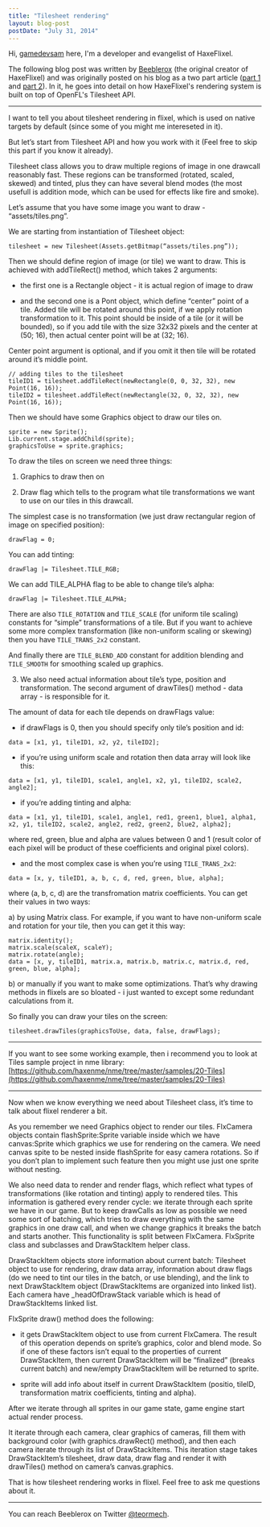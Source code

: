 ```yaml
---
title: "Tilesheet rendering"
layout: blog-post
postDate: "July 31, 2014"
---
```


Hi, [gamedevsam](https://github.com/gamedevsam) here, I'm a developer and evangelist of HaxeFlixel.

The following blog post was written by [Beeblerox](https://github.com/Beeblerox) (the original creator of HaxeFlixel) and was originally posted on his blog as a two part article ([part 1](http://beeblerox.tumblr.com/post/87678385538/tilesheet-rendering-part-1) and [part 2](http://beeblerox.tumblr.com/post/87778663958/tilesheet-rendering-part-2-some-details-about-flixel)). In it, he goes into detail on how HaxeFlixel's rendering system is built on top of OpenFL's Tilesheet API.

---

I want to tell you about tilesheet rendering in flixel, which is used on native targets by default (since some of you might me intereseted in it).

But let’s start from Tilesheet API and how you work with it (Feel free to skip this part if you know it already).

Tilesheet class allows you to draw multiple regions of image in one drawcall reasonably fast. These regions can be transformed (rotated, scaled, skewed) and tinted, plus they can have several blend modes (the most usefull is addition mode, which can be used for effects like fire and smoke).

Let’s assume that you have some image you want to draw - “assets/tiles.png”.

We are starting from instantiation of Tilesheet object:

```
tilesheet = new Tilesheet(Assets.getBitmap(“assets/tiles.png”));
```

Then we should define region of image (or tile) we want to draw. This is achieved with addTileRect() method, which takes 2 arguments:

- the first one is a Rectangle object - it is actual region of image to draw

- and the second one is a Pont object, which define “center” point of a tile. Added tile will be rotated around this point, if we apply rotation transformation to it. This point should be inside of a tile (or it will be bounded), so if you add tile with the size 32x32 pixels and the center at (50; 16), then actual center point will be at (32; 16).

Center point argument is optional, and if you omit it then tile will be rotated around it’s middle point.

```
// adding tiles to the tilesheet
tileID1 = tilesheet.addTileRect(newRectangle(0, 0, 32, 32), new Point(16, 16));
tileID2 = tilesheet.addTileRect(newRectangle(32, 0, 32, 32), new Point(16, 16));
```

Then we should have some Graphics object to draw our tiles on.

```
sprite = new Sprite();
Lib.current.stage.addChild(sprite);
graphicsToUse = sprite.graphics;
```

To draw the tiles on screen we need three things:

1. Graphics to draw then on

2. Draw flag which tells to the program what tile transformations we want to use on our tiles in this drawcall.

The simplest case is no transformation (we just draw rectangular region of image on specified position):

```
drawFlag = 0;
```

You can add tinting:

```
drawFlag |= Tilesheet.TILE_RGB;
```

We can add TILE_ALPHA flag to be able to change tile’s alpha:

```
drawFlag |= Tilesheet.TILE_ALPHA;
```

There are also `TILE_ROTATION` and `TILE_SCALE` (for uniform tile scaling) constants for “simple” transformations of a tile. But if you want to achieve some more complex transformation (like non-uniform scaling or skewing) then you have `TILE_TRANS_2x2` constant.

And finally there are `TILE_BLEND_ADD` constant for addition blending and `TILE_SMOOTH` for smoothing scaled up graphics.

3. We also need actual information about tile’s type, position and transformation. The second argument of drawTiles() method - data array - is responsible for it.

The amount of data for each tile depends on drawFlags value:

- if drawFlags is 0, then you should specify only tile’s position and id:

```
data = [x1, y1, tileID1, x2, y2, tileID2];
```

- if you’re using uniform scale and rotation then data array will look like this:

```
data = [x1, y1, tileID1, scale1, angle1, x2, y1, tileID2, scale2, angle2];
```

- if you’re adding tinting and alpha:

```
data = [x1, y1, tileID1, scale1, angle1, red1, green1, blue1, alpha1,  x2, y1, tileID2, scale2, angle2, red2, green2, blue2, alpha2];
```

where red, green, blue and alpha are values between 0 and 1 (result color of each pixel will be product of these coefficients and original pixel colors).

- and the most complex case is when you’re using `TILE_TRANS_2x2`:

```
data = [x, y, tileID1, a, b, c, d, red, green, blue, alpha];
```

where (a, b, c, d) are the transfromation matrix coefficients. You can get their values in two ways:

a) by using Matrix class. For example, if you want to have non-uniform scale and rotation for your tile, then you can get it this way:

```
matrix.identity();
matrix.scale(scaleX, scaleY);
matrix.rotate(angle);
data = [x, y, tileID1, matrix.a, matrix.b, matrix.c, matrix.d, red, green, blue, alpha];
```

b) or manually if you want to make some optimizations. That’s why drawing methods in flixels are so bloated - i just wanted to except some redundant calculations from it.

So finally you can draw your tiles on the screen:

```
tilesheet.drawTiles(graphicsToUse, data, false, drawFlags);
```

---

If you want to see some working example, then i recommend you to look at Tiles sample project in nme library: [https://github.com/haxenme/nme/tree/master/samples/20-Tiles](https://github.com/haxenme/nme/tree/master/samples/20-Tiles)

---

Now when we know everything we need about Tilesheet class, it’s time to talk about flixel renderer a bit.

As you remember we need Graphics object to render our tiles. FlxCamera objects contain flashSprite:Sprite variable inside which we have canvas:Sprite which graphics we use for rendering on the camera. We need canvas spite to be nested inside flashSprite for easy camera rotations. So if you don’t plan to implement such feature then you might use just one sprite without nesting.

We also need data to render and render flags, which reflect what types of transformations (like rotation and tinting) apply to rendered tiles. This information is gathered every render cycle: we iterate through each sprite we have in our game. But to keep drawCalls as low as possible we need some sort of batching, which tries to draw everything with the same graphics in one draw call, and when we change graphics it breaks the batch and starts another. This functionality is split between FlxCamera. FlxSprite class and subclasses and DrawStackItem helper class.

DrawStackItem objects store information about current batch: Tilesheet object to use for rendering, draw data array, information about draw flags (do we need to tint our tiles in the batch, or use blending), and the link to next DrawStackItem object (DrawStackItems are organized into linked list). Each camera have \_headOfDrawStack variable which is head of DrawStackItems linked list.

FlxSprite draw() method does the following:

- it gets DrawStackItem object to use from current FlxCamera. The result of this operation depends on sprite’s graphics, color and blend mode. So if one of these factors isn’t equal to the properties of current DrawStackItem, then current DrawStackItem will be “finalized” (breaks current batch) and new/empty DrawStackItem will be returned to sprite.

- sprite will add info about itself in current DrawStackItem (positio, tileID, transformation matrix coefficients, tinting and alpha).

After we iterate through all sprites in our game state, game engine start actual render process.

It iterate through each camera, clear graphics of cameras, fill them with background color (with graphics.drawRect() method), and then each camera iterate through its list of DrawStackItems. This iteration stage takes DrawStackItem’s tilesheet, draw data, draw flag and render it with drawTiles() method on camera’s canvas.graphics.

That is how tilesheet rendering works in flixel. Feel free to ask me questions about it.

---

You can reach Beeblerox on Twitter [@teormech](https://twitter.com/teormech).
